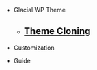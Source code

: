 - Glacial WP Theme
  - [Theme Cloning](glacial-theme/theme-cloning.md)
    - 

- Customization

- Guide
